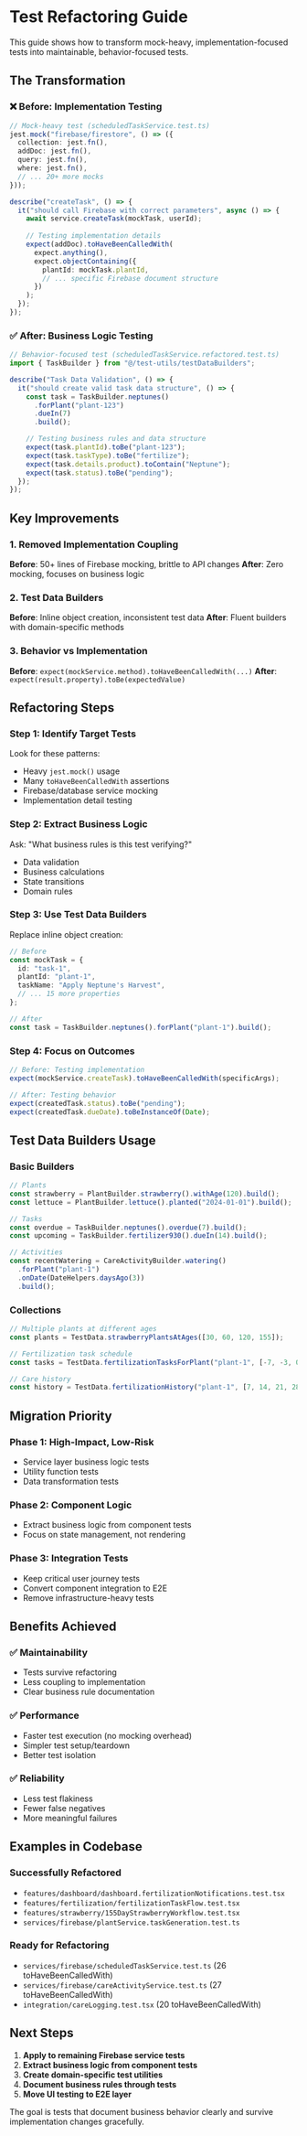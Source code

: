 # Test Refactoring Guide

This guide shows how to transform mock-heavy, implementation-focused tests into maintainable, behavior-focused tests.

## The Transformation

### ❌ Before: Implementation Testing
```typescript
// Mock-heavy test (scheduledTaskService.test.ts)
jest.mock("firebase/firestore", () => ({
  collection: jest.fn(),
  addDoc: jest.fn(),
  query: jest.fn(),
  where: jest.fn(),
  // ... 20+ more mocks
}));

describe("createTask", () => {
  it("should call Firebase with correct parameters", async () => {
    await service.createTask(mockTask, userId);
    
    // Testing implementation details
    expect(addDoc).toHaveBeenCalledWith(
      expect.anything(),
      expect.objectContaining({
        plantId: mockTask.plantId,
        // ... specific Firebase document structure
      })
    );
  });
});
```

### ✅ After: Business Logic Testing
```typescript
// Behavior-focused test (scheduledTaskService.refactored.test.ts)
import { TaskBuilder } from "@/test-utils/testDataBuilders";

describe("Task Data Validation", () => {
  it("should create valid task data structure", () => {
    const task = TaskBuilder.neptunes()
      .forPlant("plant-123")
      .dueIn(7)
      .build();

    // Testing business rules and data structure
    expect(task.plantId).toBe("plant-123");
    expect(task.taskType).toBe("fertilize");
    expect(task.details.product).toContain("Neptune");
    expect(task.status).toBe("pending");
  });
});
```

## Key Improvements

### 1. Removed Implementation Coupling
**Before**: 50+ lines of Firebase mocking, brittle to API changes
**After**: Zero mocking, focuses on business logic

### 2. Test Data Builders
**Before**: Inline object creation, inconsistent test data
**After**: Fluent builders with domain-specific methods

### 3. Behavior vs Implementation
**Before**: `expect(mockService.method).toHaveBeenCalledWith(...)`
**After**: `expect(result.property).toBe(expectedValue)`

## Refactoring Steps

### Step 1: Identify Target Tests
Look for these patterns:
- Heavy `jest.mock()` usage
- Many `toHaveBeenCalledWith` assertions
- Firebase/database service mocking
- Implementation detail testing

### Step 2: Extract Business Logic
Ask: "What business rules is this test verifying?"
- Data validation
- Business calculations
- State transitions
- Domain rules

### Step 3: Use Test Data Builders
Replace inline object creation:
```typescript
// Before
const mockTask = {
  id: "task-1",
  plantId: "plant-1", 
  taskName: "Apply Neptune's Harvest",
  // ... 15 more properties
};

// After  
const task = TaskBuilder.neptunes().forPlant("plant-1").build();
```

### Step 4: Focus on Outcomes
```typescript
// Before: Testing implementation
expect(mockService.createTask).toHaveBeenCalledWith(specificArgs);

// After: Testing behavior
expect(createdTask.status).toBe("pending");
expect(createdTask.dueDate).toBeInstanceOf(Date);
```

## Test Data Builders Usage

### Basic Builders
```typescript
// Plants
const strawberry = PlantBuilder.strawberry().withAge(120).build();
const lettuce = PlantBuilder.lettuce().planted("2024-01-01").build();

// Tasks
const overdue = TaskBuilder.neptunes().overdue(7).build();
const upcoming = TaskBuilder.fertilizer930().dueIn(14).build();

// Activities  
const recentWatering = CareActivityBuilder.watering()
  .forPlant("plant-1")
  .onDate(DateHelpers.daysAgo(3))
  .build();
```

### Collections
```typescript
// Multiple plants at different ages
const plants = TestData.strawberryPlantsAtAges([30, 60, 120, 155]);

// Fertilization task schedule
const tasks = TestData.fertilizationTasksForPlant("plant-1", [-7, -3, 0, 7, 14]);

// Care history
const history = TestData.fertilizationHistory("plant-1", [7, 14, 21, 28]);
```

## Migration Priority

### Phase 1: High-Impact, Low-Risk
- Service layer business logic tests
- Utility function tests
- Data transformation tests

### Phase 2: Component Logic
- Extract business logic from component tests
- Focus on state management, not rendering

### Phase 3: Integration Tests  
- Keep critical user journey tests
- Convert component integration to E2E
- Remove infrastructure-heavy tests

## Benefits Achieved

### ✅ Maintainability
- Tests survive refactoring
- Less coupling to implementation
- Clear business rule documentation

### ✅ Performance
- Faster test execution (no mocking overhead)
- Simpler test setup/teardown
- Better test isolation

### ✅ Reliability
- Less test flakiness
- Fewer false negatives
- More meaningful failures

## Examples in Codebase

### Successfully Refactored
- `features/dashboard/dashboard.fertilizationNotifications.test.tsx`
- `features/fertilization/fertilizationTaskFlow.test.tsx`
- `features/strawberry/155DayStrawberryWorkflow.test.tsx`
- `services/firebase/plantService.taskGeneration.test.ts`

### Ready for Refactoring
- `services/firebase/scheduledTaskService.test.ts` (26 toHaveBeenCalledWith)
- `services/firebase/careActivityService.test.ts` (27 toHaveBeenCalledWith)
- `integration/careLogging.test.tsx` (20 toHaveBeenCalledWith)

## Next Steps

1. **Apply to remaining Firebase service tests**
2. **Extract business logic from component tests** 
3. **Create domain-specific test utilities**
4. **Document business rules through tests**
5. **Move UI testing to E2E layer**

The goal is tests that document business behavior clearly and survive implementation changes gracefully.